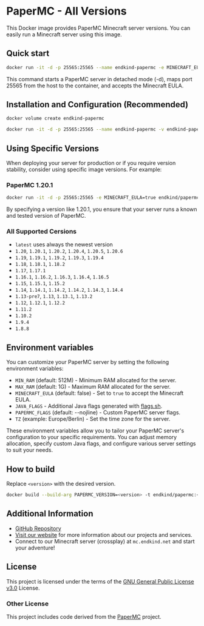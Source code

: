 # PaperMC - All Versions

This Docker image provides PaperMC Minecraft server versions. You can easily run a Minecraft server using this image.

## Quick start

```bash
docker run -it -d -p 25565:25565 --name endkind-papermc -e MINECRAFT_EULA=true endkind/papermc:latest
```

This command starts a PaperMC server in detached mode (-d), maps port 25565 from the host to the container, and accepts the Minecraft EULA.

## Installation and Configuration (Recommended)

```bash
docker volume create endkind-papermc

docker run -it -d -p 25565:25565 --name endkind-papermc -v endkind-papermc:/papermc -e MAX_RAM=3G -e MINECRAFT_EULA=true --restart=always endkind/papermc:latest
```

## Using Specific Versions

When deploying your server for production or if you require version stability, consider using specific image versions. For example:

### PaperMC 1.20.1

```bash
docker run -it -d -p 25565:25565 -e MINECRAFT_EULA=true endkind/papermc:1.20.1
```

By specifying a version like 1.20.1, you ensure that your server runs a known and tested version of PaperMC.

### All Supported Cersions

- `latest` uses always the newest version
- `1.20`, `1.20.1`, `1.20.2`, `1.20.4`, `1.20.5`, `1.20.6`
- `1.19`, `1.19.1`, `1.19.2`, `1.19.3`, `1.19.4`
- `1.18`, `1.18.1`, `1.18.2`
- `1.17`, `1.17.1`
- `1.16.1`, `1.16.2`, `1.16.3`, `1.16.4`, `1.16.5`
- `1.15`, `1.15.1`, `1.15.2`
- `1.14`, `1.14.1`, `1.14.2`, `1.14.2`, `1.14.3`, `1.14.4`
- `1.13-pre7`, `1.13`, `1.13.1`, `1.13.2`
- `1.12`, `1.12.1`, `1.12.2`
- `1.11.2`
- `1.10.2`
- `1.9.4`
- `1.8.8`

## Environment variables

You can customize your PaperMC server by setting the following environment variables:

- `MIN_RAM` (default: 512M) - Minimum RAM allocated for the server.
- `MAX_RAM` (default: 1G) - Maximum RAM allocated for the server.
- `MINECRAFT_EULA` (default: false) - Set to `true` to accept the Minecraft EULA.
- `JAVA_FLAGS` - Additional Java flags generated with [flags.sh](https://flags.sh/).
- `PAPERMC_FLAGS` (default: --nojline) - Custom PaperMC server flags.
- `TZ` (example: Europe/Berlin) - Set the time zone for the server.

These environment variables allow you to tailor your PaperMC server's configuration to your specific requirements. You can adjust memory allocation, specify custom Java flags, and configure various server settings to suit your needs.

## How to build

Replace `<version>` with the desired version.

```bash
docker build --build-arg PAPERMC_VERSION=<version> -t endkind/papermc:<version> .
```

## Additional Information

- [GitHub Repository](https://github.com/Endkind/papermc)
- [Visit our website](https://www.endkind.net) for more information about our projects and services.
- Connect to our Minecraft server (crossplay) at `mc.endkind.net` and start your adventure!

## License

This project is licensed under the terms of the [GNU General Public License v3.0](https://choosealicense.com/licenses/gpl-3.0/) License.

### Other License

This project includes code derived from the [PaperMC](https://github.com/PaperMC/Paper) project.
